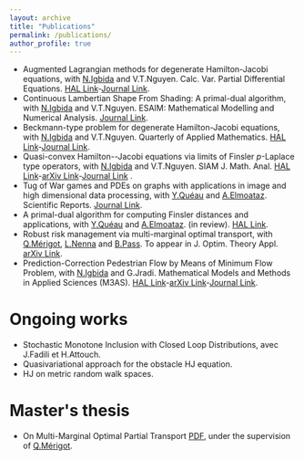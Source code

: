 ```yaml
---
layout: archive
title: "Publications"
permalink: /publications/
author_profile: true
---
```


* Augmented Lagrangian methods for degenerate Hamilton-Jacobi equations, with [N.Igbida](https://www.unilim.fr/pages_perso/noureddine.igbida/) and V.T.Nguyen. Calc. Var. Partial Differential Equations. [HAL Link](https://hal.archives-ouvertes.fr/hal-03020313)-[Journal Link](https://link.springer.com/article/10.1007/s00526-021-02092-5).
* Continuous Lambertian Shape From Shading: A primal-dual algorithm, with [N.Igbida](https://www.unilim.fr/pages_perso/noureddine.igbida/) and V.T.Nguyen. ESAIM: Mathematical Modelling and Numerical Analysis. [Journal Link](https://doi.org/10.1051/m2an/2022014).
* Beckmann-type problem for degenerate Hamilton-Jacobi equations, with [N.Igbida](https://www.unilim.fr/pages_perso/noureddine.igbida/) and V.T.Nguyen. Quarterly of Applied Mathematics. [HAL Link](https://hal.archives-ouvertes.fr/hal-03020324)-[Journal Link](https://www.ams.org/journals/qam/0000-000-00/S0033-569X-2021-01606-7).
* Quasi-convex Hamilton--Jacobi equations via limits of Finsler $p$-Laplace type operators, with [N.Igbida](https://www.unilim.fr/pages_perso/noureddine.igbida/) and V.T.Nguyen. SIAM J. Math. Anal. [HAL Link](https://hal.archives-ouvertes.fr/hal-03279460)-[arXiv Link](https://arxiv.org/abs/2107.02606)-[Journal Link](https://epubs.siam.org/doi/pdf/10.1137/21M143306X?casa_token=m37hUOoTZPMAAAAA:uULpuoEYWjdxraeyo4dy7MCE8gAix5NZv0sV7XDSbeGvxx3nTSTI5lRfzTnLKHaXaWHylgu2hfJm) .
* Tug of War games and PDEs on graphs with applications in image and high dimensional data processing, with [Y.Quéau](https://sites.google.com/view/yvainqueau) and [A.Elmoataz](https://elmoatazbill.users.greyc.fr/). Scientific Reports. [Journal Link](https://www.nature.com/articles/s41598-023-32354-5).
* A primal-dual algorithm for computing Finsler distances and applications, with [Y.Quéau](https://sites.google.com/view/yvainqueau) and [A.Elmoataz](https://elmoatazbill.users.greyc.fr/). (in review). [HAL Link](https://hal.archives-ouvertes.fr/hal-03620343).
* Robust risk management via multi-marginal optimal transport, with [Q.Mérigot](http://quentin.mrgt.fr/), [L.Nenna](https://lucanenna.github.io/) and [B.Pass](https://sites.ualberta.ca/~pass/). To appear in J. Optim. Theory Appl. [arXiv Link](https://arxiv.org/abs/2211.07694).
* Prediction-Correction Pedestrian Flow by Means of Minimum Flow Problem, with [N.Igbida](https://www.unilim.fr/pages_perso/noureddine.igbida/) and G.Jradi. Mathematical Models and Methods in Applied Sciences (M3AS). [HAL Link](https://hal.science/hal-03999852)-[arXiv Link](https://arxiv.org/abs/2302.11315)-[Journal Link](https://doi.org/10.1142/S0218202524500052).
 

Ongoing works
==============
* Stochastic Monotone Inclusion with Closed Loop Distributions, avec J.Fadili et H.Attouch.
* Quasivariational approach for the obstacle HJ equation.
* HJ on metric random walk spaces.

Master's thesis
===============

* On Multi-Marginal Optimal Partial Transport [PDF](https://enhamza.github.io/files/v1.pdf), under the supervision of [Q.Mérigot](http://quentin.mrgt.fr).
